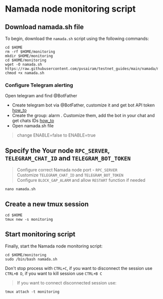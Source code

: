 # Namada node monitoring script

## Download namada.sh file
To begin, download the `namada.sh` script using the following commands:
```
cd $HOME
rm -rf $HOME/monitoring
mkdir $HOME/monitoring
cd $HOME/monitoring
wget -O namada.sh https://raw.githubusercontent.com/pvsairam/testnet_guides/main/namada/monitoring/namada.sh
chmod +x namada.sh
```

### Configure Telegram alerting
Open telegram and find @BotFather 
- Create telegram bot via @BotFather, customize it and get bot API token [how_to](https://www.siteguarding.com/en/how-to-get-telegram-bot-api-token)
- Create the group: alarm . Customize them, add the bot in your chat and get chats IDs [how_to](https://stackoverflow.com/questions/32423837/telegram-bot-how-to-get-a-group-chat-id)
- Open namada.sh file 
>change ENABLE=false to ENABLE=true

## Specify the Your node `RPC_SERVER`, `TELEGRAM_CHAT_ID` and `TELEGRAM_BOT_TOKEN`
>Configure correct Namada node port - `RPC_SERVER`  
>Customize `TELEGRAM_CHAT_ID` and `TELEGRAM_BOT_TOKEN`  
>Configure `BLOCK_GAP_ALARM` and allow `RESTART` function if needed
```
nano namada.sh
```

## Create a new tmux session 
```
cd $HOME
tmux new -s monitoring
```

## Start monitoring script
Finally, start the Namada node monitoring script:
```
cd $HOME/monitoring
sudo /bin/bash namada.sh
```

Don't stop process with `CTRL+C`, if you want to disconnect the session use `CTRL+B D`, if you want to kill session use `CTRL+B C`

>If you want to connect disconnected session use:
```
tmux attach -t monitoring
```

